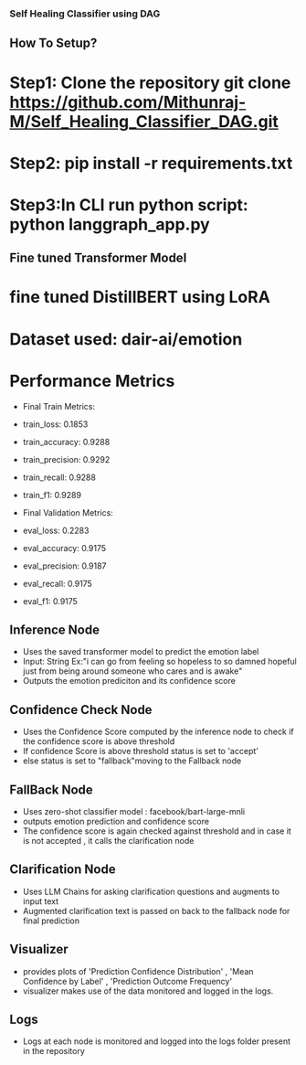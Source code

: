 ### Self Healing Classifier using DAG

## How To Setup?
# Step1: Clone the repository git clone https://github.com/Mithunraj-M/Self_Healing_Classifier_DAG.git

# Step2: pip install -r requirements.txt

# Step3:In CLI run python script: python langgraph_app.py

## Fine tuned Transformer Model
# fine tuned DistillBERT using LoRA 
# Dataset used: dair-ai/emotion
# Performance Metrics
- Final Train Metrics:
- train_loss: 0.1853
- train_accuracy: 0.9288
- train_precision: 0.9292
- train_recall: 0.9288
- train_f1: 0.9289

- Final Validation Metrics:
- eval_loss: 0.2283
- eval_accuracy: 0.9175
- eval_precision: 0.9187
- eval_recall: 0.9175
- eval_f1: 0.9175

## Inference Node

- Uses the saved transformer model to predict the emotion label
- Input: String 
       Ex:"i can go from feeling so hopeless to so damned hopeful just from being around someone who cares and is awake"
- Outputs the emotion prediciton and its confidence score

## Confidence Check Node

- Uses the Confidence Score computed by the inference node to check if the confidence score is above threshold
- If confidence Score is above threshold status is set to 'accept'
- else status is set to "fallback"moving to the Fallback node

## FallBack Node

- Uses zero-shot classifier model : facebook/bart-large-mnli
- outputs emotion prediction and confidence score
- The confidence score is again checked against threshold and in case it is not accepted , it calls the clarification node

## Clarification Node

- Uses LLM Chains for asking clarification questions and augments to input text
- Augmented clarification text is passed on back to the fallback node for final prediction

## Visualizer 

- provides plots of 'Prediction Confidence Distribution' , 'Mean Confidence by Label' , 'Prediction Outcome Frequency'
- visualizer makes use of the data monitored and logged in the logs.

## Logs

- Logs at each node is monitored and logged into the logs folder present in the repository